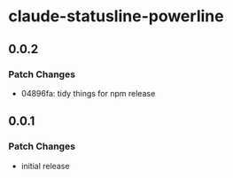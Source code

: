 # claude-statusline-powerline

## 0.0.2

### Patch Changes

- 04896fa: tidy things for npm release

## 0.0.1

### Patch Changes

- initial release
